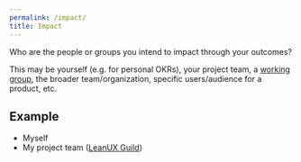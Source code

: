 ```yaml
---
permalink: /impact/
title: Impact
---
```

Who are the people or groups you intend to impact through your outcomes?

This may be yourself (e.g. for personal OKRs), your project team, a [working
group](https://pages.18f.gov/grouplet-playbook/), the broader
team/organization, specific users/audience for a product, etc.

## Example

- Myself
- My project team ([LeanUX Guild](https://pages.18f.gov/lean-product-design/))
